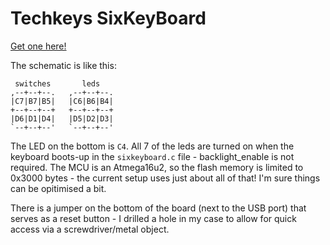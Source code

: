 # Techkeys SixKeyBoard

[Get one here!](http://techkeys.us/collections/accessories/products/sixkeyboard)

The schematic is like this:

```
 switches       leds
,--+--+--.   ,--+--+--.
|C7|B7|B5|   |C6|B6|B4|
+--+--+--+   +--+--+--+
|D6|D1|D4|   |D5|D2|D3|
`--+--+--'   `--+--+--'
```

The LED on the bottom is `C4`. All 7 of the leds are turned on when the keyboard boots-up in the `sixkeyboard.c` file - backlight_enable is not required. The MCU is an Atmega16u2, so the flash memory is limited to 0x3000 bytes - the current setup uses just about all of that! I'm sure things can be opitimised a bit.

There is a jumper on the bottom of the board (next to the USB port) that serves as a reset button - I drilled a hole in my case to allow for quick access via a screwdriver/metal object.